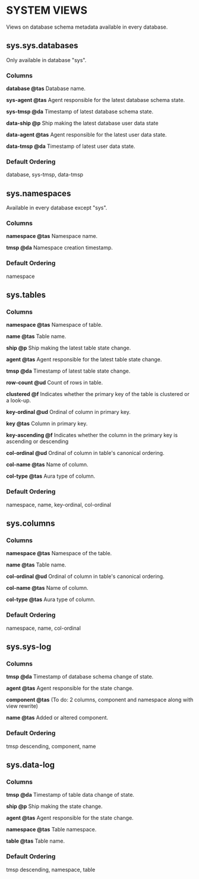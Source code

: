 # SYSTEM VIEWS

Views on database schema metadata available in every database.

## sys.sys.databases

Only available in database "sys".

### Columns

**database @tas** Database name.

**sys-agent @tas** Agent responsible for the latest database schema state.

**sys-tmsp @da** Timestamp of latest database schema state.

**data-ship @p** Ship making the latest database user data state

**data-agent @tas** Agent responsible for the latest user data state.

**data-tmsp @da** Timestamp of latest user data state.

### Default Ordering

database, sys-tmsp, data-tmsp

## sys.namespaces

Available in every database except "sys".

### Columns

**namespace @tas** Namespace name.

**tmsp @da** Namespace creation timestamp.

### Default Ordering

namespace

## sys.tables

### Columns

**namespace @tas** Namespace of table.

**name @tas** Table name.

**ship @p** Ship making the latest table state change.

**agent @tas** Agent responsible for the latest table state change.

**tmsp @da** Timestamp of latest table state change.

**row-count @ud** Count of rows in table.

**clustered @f** Indicates whether the primary key of the table is clustered or a look-up.

**key-ordinal @ud** Ordinal of column in primary key.

**key @tas** Column in primary key.

**key-ascending @f** Indicates whether the column in the primary key is ascending or descending

**col-ordinal @ud** Ordinal of column in table's canonical ordering.

**col-name @tas** Name of column.

**col-type @tas** Aura type of column.

### Default Ordering

namespace, name, key-ordinal, col-ordinal

## sys.columns

### Columns

**namespace @tas**  Namespace of the table.

**name @tas** Table name.

**col-ordinal @ud** Ordinal of column in table's canonical ordering.

**col-name @tas** Name of column.

**col-type @tas** Aura type of column.

### Default Ordering

namespace, name, col-ordinal

## sys.sys-log

### Columns

**tmsp @da** Timestamp of database schema change of state.

**agent @tas** Agent responsible for the state change.

**component @tas** (To do: 2 columns, component and namespace along with view rewrite)

**name @tas** Added or altered component.

### Default Ordering

tmsp descending, component, name

## sys.data-log

### Columns

**tmsp @da**  Timestamp of table data change of state.

**ship @p** Ship making the state change.

**agent @tas** Agent responsible for the state change.

**namespace @tas** Table namespace.

**table @tas** Table name.

### Default Ordering

tmsp descending, namespace, table
